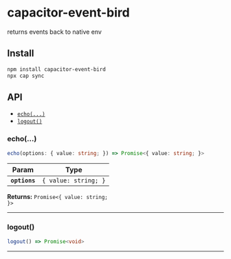 # capacitor-event-bird

returns events back to native env

## Install

```bash
npm install capacitor-event-bird
npx cap sync
```

## API

<docgen-index>

* [`echo(...)`](#echo)
* [`logout()`](#logout)

</docgen-index>

<docgen-api>
<!--Update the source file JSDoc comments and rerun docgen to update the docs below-->

### echo(...)

```typescript
echo(options: { value: string; }) => Promise<{ value: string; }>
```

| Param         | Type                            |
| ------------- | ------------------------------- |
| **`options`** | <code>{ value: string; }</code> |

**Returns:** <code>Promise&lt;{ value: string; }&gt;</code>

--------------------


### logout()

```typescript
logout() => Promise<void>
```

--------------------

</docgen-api>
